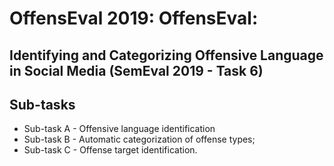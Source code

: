 OffensEval 2019: OffensEval:
============================
Identifying and Categorizing Offensive Language in Social Media (SemEval 2019 - Task 6)
---------------------------------------------------------------------------------------
Sub-tasks
---------
 * Sub-task A - Offensive language identification
 * Sub-task B - Automatic categorization of offense types;
 * Sub-task C - Offense target identification.
